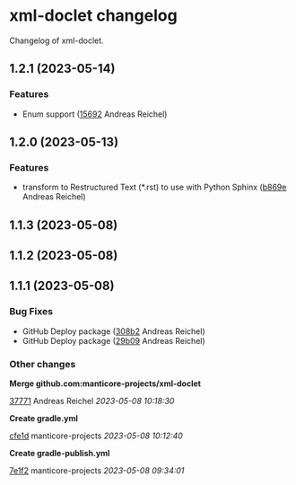 # xml-doclet changelog

Changelog of xml-doclet.

## 1.2.1 (2023-05-14)

### Features

-  Enum support ([15692](https://github.com/vojtechhabarta/xml-doclet/commit/156929172bf139c) Andreas Reichel)  

## 1.2.0 (2023-05-13)

### Features

-  transform to Restructured Text (*.rst) to use with Python Sphinx ([b869e](https://github.com/vojtechhabarta/xml-doclet/commit/b869e01d1a2ee59) Andreas Reichel)  

## 1.1.3 (2023-05-08)

## 1.1.2 (2023-05-08)

## 1.1.1 (2023-05-08)

### Bug Fixes

-  GitHub Deploy package ([308b2](https://github.com/vojtechhabarta/xml-doclet/commit/308b26cfe9f0bf4) Andreas Reichel)  
-  GitHub Deploy package ([29b09](https://github.com/vojtechhabarta/xml-doclet/commit/29b098d7e772886) Andreas Reichel)  

### Other changes

**Merge github.com:manticore-projects/xml-doclet**


[37771](https://github.com/vojtechhabarta/xml-doclet/commit/37771659bfea413) Andreas Reichel *2023-05-08 10:18:30*

**Create gradle.yml**


[cfe1d](https://github.com/vojtechhabarta/xml-doclet/commit/cfe1ddd8e357888) manticore-projects *2023-05-08 10:12:40*

**Create gradle-publish.yml**


[7e1f2](https://github.com/vojtechhabarta/xml-doclet/commit/7e1f28e462545e9) manticore-projects *2023-05-08 09:34:01*


